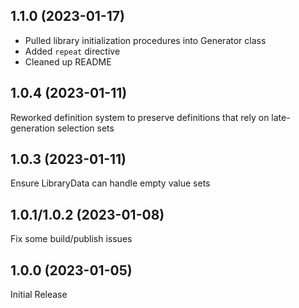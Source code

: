 ## 1.1.0 (2023-01-17)

- Pulled library initialization procedures into Generator class
- Added `repeat` directive
- Cleaned up README

## 1.0.4 (2023-01-11)

Reworked definition system to preserve definitions that rely on late-generation selection sets

## 1.0.3 (2023-01-11)

Ensure LibraryData can handle empty value sets

## 1.0.1/1.0.2 (2023-01-08)

Fix some build/publish issues

## 1.0.0 (2023-01-05)

Initial Release

